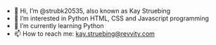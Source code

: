 - 👋 Hi, I’m @strubk20535, also known as Kay Struebing
- 👀 I’m interested in Python HTML, CSS and Javascript programming
- 🌱 I’m currently learning Python
- 📫 How to reach me: kay.struebing@revvity.com

<!---
strubk20535/strubk20535 is a ✨ special ✨ repository because its `README.md` (this file) appears on your GitHub profile.
You can click the Preview link to take a look at your changes.
--->
